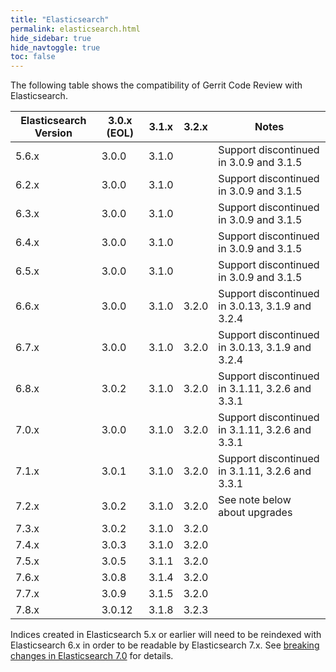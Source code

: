 ```yaml
---
title: "Elasticsearch"
permalink: elasticsearch.html
hide_sidebar: true
hide_navtoggle: true
toc: false
---
```


The following table shows the compatibility of Gerrit Code Review with Elasticsearch.

| Elasticsearch Version | 3.0.x (EOL) | 3.1.x | 3.2.x | Notes                                           |
|-----------------------|-------------|-------|-------|-------------------------------------------------|
| 5.6.x                 | 3.0.0       | 3.1.0 |       | Support discontinued in 3.0.9 and 3.1.5         |
| 6.2.x                 | 3.0.0       | 3.1.0 |       | Support discontinued in 3.0.9 and 3.1.5         |
| 6.3.x                 | 3.0.0       | 3.1.0 |       | Support discontinued in 3.0.9 and 3.1.5         |
| 6.4.x                 | 3.0.0       | 3.1.0 |       | Support discontinued in 3.0.9 and 3.1.5         |
| 6.5.x                 | 3.0.0       | 3.1.0 |       | Support discontinued in 3.0.9 and 3.1.5         |
| 6.6.x                 | 3.0.0       | 3.1.0 | 3.2.0 | Support discontinued in 3.0.13, 3.1.9 and 3.2.4 |
| 6.7.x                 | 3.0.0       | 3.1.0 | 3.2.0 | Support discontinued in 3.0.13, 3.1.9 and 3.2.4 |
| 6.8.x                 | 3.0.2       | 3.1.0 | 3.2.0 | Support discontinued in 3.1.11, 3.2.6 and 3.3.1 |
| 7.0.x                 | 3.0.0       | 3.1.0 | 3.2.0 | Support discontinued in 3.1.11, 3.2.6 and 3.3.1 |
| 7.1.x                 | 3.0.1       | 3.1.0 | 3.2.0 | Support discontinued in 3.1.11, 3.2.6 and 3.3.1 |
| 7.2.x                 | 3.0.2       | 3.1.0 | 3.2.0 | See note below about upgrades                   |
| 7.3.x                 | 3.0.2       | 3.1.0 | 3.2.0 |                                                 |
| 7.4.x                 | 3.0.3       | 3.1.0 | 3.2.0 |                                                 |
| 7.5.x                 | 3.0.5       | 3.1.1 | 3.2.0 |                                                 |
| 7.6.x                 | 3.0.8       | 3.1.4 | 3.2.0 |                                                 |
| 7.7.x                 | 3.0.9       | 3.1.5 | 3.2.0 |                                                 |
| 7.8.x                 | 3.0.12      | 3.1.8 | 3.2.3 |                                                 |

Indices created in Elasticsearch 5.x or earlier will need to be reindexed with
Elasticsearch 6.x in order to be readable by Elasticsearch 7.x. See
[breaking changes in Elasticsearch 7.0](https://www.elastic.co/guide/en/elasticsearch/reference/7.0/breaking-changes-7.0.html)
for details.
